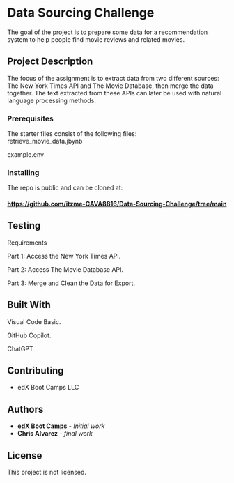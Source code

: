 # Data Sourcing Challenge

The goal of the project is to prepare some data for a recommendation system to help people find movie reviews and related movies.

## Project Description
The focus of the assignment is to extract data from two different sources: The New York Times API and The Movie Database, then merge the data together. The text extracted from these APIs can later be used with natural language processing methods.

### Prerequisites

The starter files consist of the following files:  
retrieve_movie_data.jbynb

example.env

### Installing

The repo is public and can be cloned at:
#### https://github.com/itzme-CAVA8816/Data-Sourcing-Challenge/tree/main

## Testing

Requirements

Part 1: Access the New York Times API.

Part 2: Access The Movie Database API.

Part 3: Merge and Clean the Data for Export.

## Built With

Visual Code Basic.

GitHub Copilot.

ChatGPT

## Contributing

* edX Boot Camps LLC

## Authors

* **edX Boot Camps** - *Initial work* 
* **Chris Alvarez** - *final work* 

## License

This project is not licensed. 

 



 
